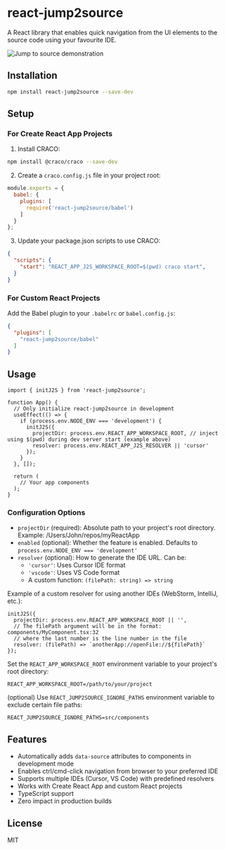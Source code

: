 # react-jump2source

A React library that enables quick navigation from the UI elements to the source code using your favourite IDE.

![Jump to source demonstration](jump2source.gif)

## Installation

```bash
npm install react-jump2source --save-dev
```

## Setup

### For Create React App Projects

1. Install CRACO:
```bash
npm install @craco/craco --save-dev
```

2. Create a `craco.config.js` file in your project root:
```javascript
module.exports = {
  babel: {
    plugins: [
      require('react-jump2source/babel')
    ]
  }
};
```

3. Update your package.json scripts to use CRACO:
```json
{
  "scripts": {
    "start": "REACT_APP_J2S_WORKSPACE_ROOT=$(pwd) craco start",
  }
}
```

### For Custom React Projects

Add the Babel plugin to your `.babelrc` or `babel.config.js`:
```json
{
  "plugins": [
    "react-jump2source/babel"
  ]
}
```

## Usage

```tsx
import { initJ2S } from 'react-jump2source';

function App() {
  // Only initialize react-jump2source in development
  useEffect(() => {
    if (process.env.NODE_ENV === 'development') {
      initJ2S({
        projectDir: process.env.REACT_APP_WORKSPACE_ROOT, // inject using $(pwd) during dev server start (example above)
        resolver: process.env.REACT_APP_J2S_RESOLVER || 'cursor'
      });
    }
  }, []);

  return (
    // Your app components
  );
}
```

### Configuration Options

- `projectDir` (required): Absolute path to your project's root directory. Example: /Users/John/repos/myReactApp
- `enabled` (optional): Whether the feature is enabled. Defaults to `process.env.NODE_ENV === 'development'`
- `resolver` (optional): How to generate the IDE URL. Can be:
  - `'cursor'`: Uses Cursor IDE format
  - `'vscode'`: Uses VS Code format
  - A custom function: `(filePath: string) => string`

Example of a custom resolver for using another IDEs (WebStorm, IntelliJ, etc.):
```tsx
initJ2S({
  projectDir: process.env.REACT_APP_WORKSPACE_ROOT || '',
  // The filePath argument will be in the format: components/MyComponent.tsx:32
  // where the last number is the line number in the file
  resolver: (filePath) => `anotherApp://openFile://${filePath}`
});
```

Set the `REACT_APP_WORKSPACE_ROOT` environment variable to your project's root directory:

```env
REACT_APP_WORKSPACE_ROOT=/path/to/your/project
```

(optional) Use `REACT_JUMP2SOURCE_IGNORE_PATHS` environment variable to exclude certain file paths:
```env
REACT_JUMP2SOURCE_IGNORE_PATHS=src/components
```

## Features

- Automatically adds `data-source` attributes to components in development mode
- Enables ctrl/cmd-click navigation from browser to your preferred IDE
- Supports multiple IDEs (Cursor, VS Code) with predefined resolvers
- Works with Create React App and custom React projects
- TypeScript support
- Zero impact in production builds

## License

MIT 